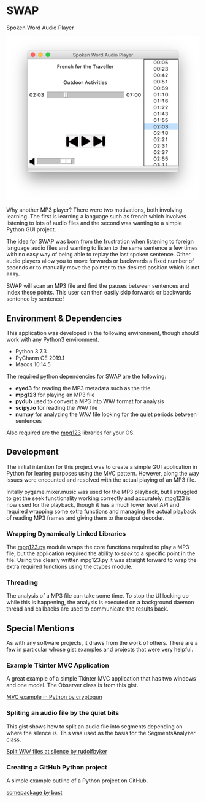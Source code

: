 # SWAP
Spoken Word Audio Player

![Screenshot of SWAP](screenshot.png)

Why another MP3 player?  There were two motivations, both involving learning.  The
first is learning a language such as french which involves listening to lots of audio files 
and the second was wanting to a simple Python GUI project.


The idea for SWAP was born from the frustration when listening to foreign 
language audio files and wanting to listen to the same sentence a few times 
with no easy way of being able to replay the last spoken sentence.  Other 
audio players allow you to move forwards or backwards a fixed number of 
seconds or to manually move the pointer to the desired position which is 
not easy.

SWAP will scan an MP3 file and find the pauses between sentences and 
index these points.  This user can then easily skip forwards or backwards
sentence by sentence!


## Environment &amp; Dependencies

This application was developed in the following environment, though should work 
with any Python3 environment. 

- Python 3.7.3
- PyCharm CE 2019.1 
- Macos 10.14.5 

The required python dependencies for SWAP are the following: 

- **eyed3** for reading the MP3 metadata such as the title
- **mpg123** for playing an MP3 file
- **pydub** used to convert a MP3 into WAV format for analysis
- **scipy.io** for reading the WAV file
- **numpy** for analyzing the WAV file looking for the quiet periods between sentences
 
Also required are the [mpg123](https://www.mpg123.de/) libraries for your OS. 


## Development
The initial intention for this project was to create a simple GUI application in Python for 
learing purposes using the MVC pattern.  However, along the way issues were encounted and 
resolved with the actual playing of an MP3 file.

Initally pygame.mixer.music was used for the MP3 playback, but I struggled to get the seek 
functionality working correctly and accurately.  [mpg123](https://www.mpg123.de/) is now 
used for the playback, though it has a much lower level API and required wrapping some 
extra functions and managing the actual playback of reading MP3 frames and giving them to
the output decoder.


### Wrapping Dynamically Linked Libraries
The [mpg123.py](https://github.com/20tab/mpg123-python) module wraps the core functions 
required to play a MP3 file, but the application required the ability to *seek* to a specific 
point in the file.  Using the clearly written mpg123.py it was straight forward to wrap the 
extra required functions using the ctypes module.

### Threading
The analysis of a MP3 file can take some time.  To stop the UI locking up while this is 
happening, the analysis is executed on a background daemon thread and callbacks are used 
to communicate the results back.

 
## Special Mentions

As with any software projects, it draws from the work of others.  There are a few in 
particular whose gist examples and projects that were very helpful.


### Example Tkinter MVC Application
A great example of a simple Tkinter MVC application that has two windows 
and one model.  The Observer class is from this gist.

[MVC example in Python by cryptogun](https://gist.github.com/cryptogun/791b5bf7898114ec44e66d97fb8a7a7c)


### Spliting an audio file by the quiet bits
This gist shows how to split an audio file into segments depending on where the 
silence is.  This was used as the basis for the SegmentsAnalyzer class.  

[Split WAV files at silence by rudolfbyker](https://gist.github.com/rudolfbyker/8fc0d99ecadad0204813d97fee2c6c06)


### Creating a GitHub Python project
A simple example outline of a Python project on GitHub.

[somepackage by bast](https://github.com/bast/somepackage)

